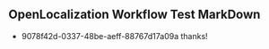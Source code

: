 ## OpenLocalization Workflow Test MarkDown
* 9078f42d-0337-48be-aeff-88767d17a09a thanks!

<!--HONumber=Jul16_HO4-->


